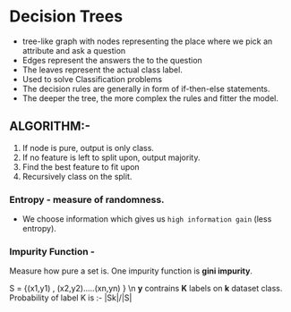# Decision Trees
- tree-like graph with nodes representing the place where we pick an attribute and ask a question
- Edges represent the answers the to the question
- The leaves represent the actual class label.
- Used to solve Classification problems
- The decision rules are generally in form of if-then-else statements.
- The deeper the tree, the more complex the rules and fitter the model.

## **ALGORITHM:-**
1)  If node is pure, output is only class.
2)  If no feature is left to split upon, output majority.
3)  Find the best feature to fit upon
4)  Recursively class on the split.

### Entropy - measure of randomness.
- We choose information which gives us `high information gain` (less entropy).

### Impurity Function - 
Measure how pure a set is. One impurity function is **gini impurity**.

S = {(x1,y1) , (x2,y2).....(xn,yn) } \n
**y** contrains **K** labels on **k** dataset class.
Probability of label K is :- |Sk|/|S|
